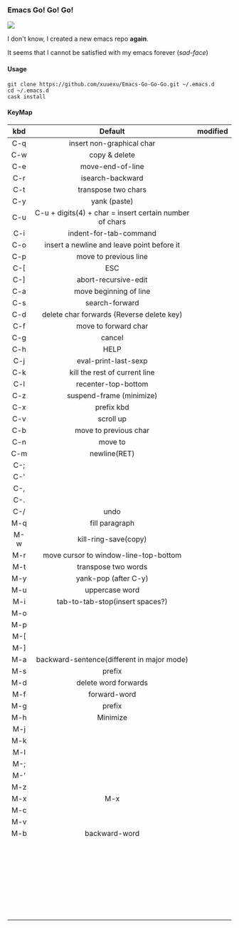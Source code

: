 ### Emacs Go! Go! Go!

![](https://github.com/xuuexu/Emacs-Go-Go-Go/blob/master/image/Emacs-Go-Go-Go.jpg)

I don't know, I created a new emacs repo **again**.

It seems that I cannot be satisfied with my emacs forever (*sad-face*)

#### Usage

```shell
git clone https://github.com/xuuexu/Emacs-Go-Go-Go.git ~/.emacs.d
cd ~/.emacs.d
cask install
```

#### KeyMap

| kbd  |                         Default                         | modified |
| :--: | :-----------------------------------------------------: | :------: |
| C-q  |                insert non-graphical char                |          |
| C-w  |                      copy & delete                      |          |
| C-e  |                    move-end-of-line                     |          |
| C-r  |                    isearch-backward                     |          |
| C-t  |                   transpose two chars                   |          |
| C-y  |                      yank (paste)                       |          |
| C-u  | C-u + digits(4) + char = insert certain number of chars |          |
| C-i  |                 indent-for-tab-command                  |          |
| C-o  |       insert a newline and leave point before it        |          |
| C-p  |                  move to previous line                  |          |
| C-[  |                           ESC                           |          |
| C-]  |                  abort-recursive-edit                   |          |
| C-a  |                 move beginning of line                  |          |
| C-s  |                     search-forward                      |          |
| C-d  |        delete char forwards (Reverse delete key)        |          |
| C-f  |                  move to forward char                   |          |
| C-g  |                         cancel                          |          |
| C-h  |                          HELP                           |          |
| C-j  |                  eval-print-last-sexp                   |          |
| C-k  |              kill the rest of current line              |          |
| C-l  |                   recenter-top-bottom                   |          |
| C-z  |                suspend-frame (minimize)                 |          |
| C-x  |                       prefix kbd                        |          |
| C-v  |                        scroll up                        |          |
| C-b  |                  move to previous char                  |          |
| C-n  |                         move to                         |          |
| C-m  |                      newline(RET)                       |          |
| C-;  |                                                         |          |
| C-'  |                                                         |          |
| C-,  |                                                         |          |
| C-.  |                                                         |          |
| C-/  |                          undo                           |          |
| M-q  |                     fill paragraph                      |          |
| M-w  |                  kill-ring-save(copy)                   |          |
| M-r  |          move cursor to window-line-top-bottom          |          |
| M-t  |                   transpose two words                   |          |
| M-y  |                  yank-pop (after C-y)                   |          |
| M-u  |                     uppercase word                      |          |
| M-i  |             tab-to-tab-stop(insert spaces?)             |          |
| M-o  |                                                         |          |
| M-p  |                                                         |          |
| M-[  |                                                         |          |
| M-]  |                                                         |          |
| M-a  |       backward-sentence(different in major mode)        |          |
| M-s  |                         prefix                          |          |
| M-d  |                  delete word forwards                   |          |
| M-f  |                      forward-word                       |          |
| M-g  |                         prefix                          |          |
| M-h  |                        Minimize                         |          |
| M-j  |                                                         |          |
| M-k  |                                                         |          |
| M-l  |                                                         |          |
| M-;  |                                                         |          |
| M-'  |                                                         |          |
| M-z  |                                                         |          |
| M-x  |                           M-x                           |          |
| M-c  |                                                         |          |
| M-v  |                                                         |          |
| M-b  |                      backward-word                      |          |
|      |                                                         |          |
|      |                                                         |          |
|      |                                                         |          |
|      |                                                         |          |
|      |                                                         |          |
|      |                                                         |          |
|      |                                                         |          |
|      |                                                         |          |
|      |                                                         |          |
|      |                                                         |          |
|      |                                                         |          |
|      |                                                         |          |
|      |                                                         |          |
|      |                                                         |          |
|      |                                                         |          |
|      |                                                         |          |
|      |                                                         |          |
|      |                                                         |          |
|      |                                                         |          |
|      |                                                         |          |
|      |                                                         |          |
|      |                                                         |          |
|      |                                                         |          |
|      |                                                         |          |
|      |                                                         |          |
|      |                                                         |          |
|      |                                                         |          |
|      |                                                         |          |
|      |                                                         |          |
|      |                                                         |          |





